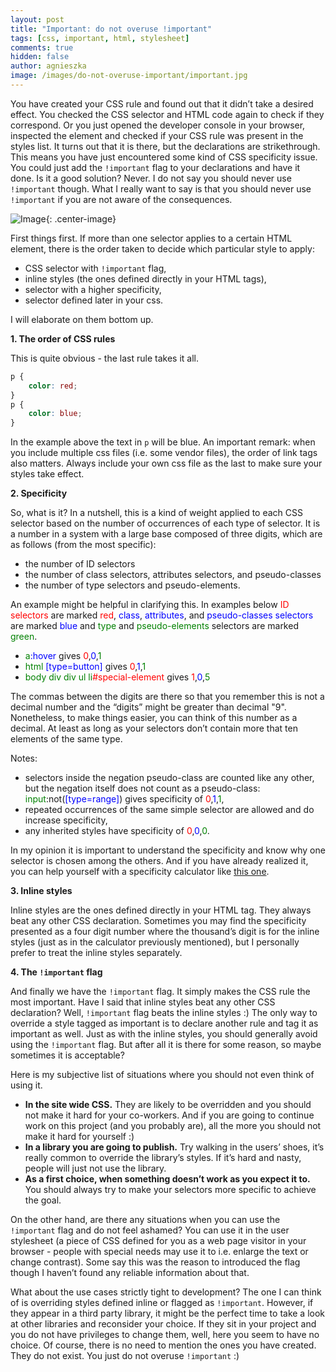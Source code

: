 ```yaml
---
layout: post
title: "Important: do not overuse !important"
tags: [css, important, html, stylesheet]
comments: true
hidden: false
author: agnieszka
image: /images/do-not-overuse-important/important.jpg
---
```


You have created your CSS rule and found out that it didn’t take a desired effect. You checked the CSS selector and HTML code again to check if they correspond. Or you just opened the developer console in your browser, inspected the element and checked if your CSS rule was  present in the styles list. It turns out that it is there, but the declarations are strikethrough. This means you have just encountered some kind of CSS specificity issue. You could just add the `!important` flag to your declarations and have it done. Is it a good solution? Never. I do not say you should never use `!important` though. What I really want to say is that you should never use `!important` if you are not aware of the consequences.

![Image](/images/do-not-overuse-important/important.jpg){: .center-image}

First things first. If more than one selector applies to a certain HTML element, there is the order taken to decide which particular style to apply:

* CSS selector with `!important` flag,
* inline styles (the ones defined directly in your HTML tags),
* selector with a higher specificity,
* selector defined later in your css.
 

I will elaborate on them bottom up.

**1. The order of CSS rules**

This is quite obvious - the last rule takes it all.

```css
p { 
    color: red;
}
p { 
    color: blue;
}
```

In the example above the text in `p` will be blue. An important remark: when you include multiple css files (i.e. some vendor files), the order of link tags also matters. Always include your own css file as the last to make sure your styles take effect.

**2. Specificity**

So, what is it? In a nutshell, this is a kind of weight applied to each CSS selector based on the number of occurrences of each type of selector. It is a number in a system with a large base composed of three digits, which are as follows (from the most specific):

* the number of ID selectors
* the number of class selectors, attributes selectors, and pseudo-classes
* the number of type selectors and pseudo-elements.

An example might be helpful in clarifying this. In examples below <span style="color:red">ID selectors</span> are marked <span style="color:red">red</span>, <span style="color:blue">class</span>, <span style="color:blue">attributes</span>, and <span style="color:blue">pseudo-classes selectors</span> are marked <span style="color:blue">blue</span> and <span style="color:green">type</span> and <span style="color:green">pseudo-elements</span> selectors are marked <span style="color:green">green</span>.

* <span style="color:green">a</span><span style="color:blue">:hover</span> gives <span style="color:red">0</span>,<span style="color:blue">0</span>,<span style="color:green">1</span>
* <span style="color:green">html</span> <span style="color:blue">[type=button]</span> gives <span style="color:red">0</span>,<span style="color:blue">1</span>,<span style="color:green">1</span>
* <span style="color:green">body div div ul li</span><span style="color:red">#special-element</span> gives <span style="color:red">1</span>,<span style="color:blue">0</span>,<span style="color:green">5</span>

The commas between the digits are there so that you remember this is not a decimal number and the “digits” might be greater than decimal "9". Nonetheless, to make things easier, you can think of this number as a decimal. At least as long as your selectors don’t contain more that ten elements of the same type.

Notes:

* selectors inside the negation pseudo-class are counted like any other, but the negation itself does not count as a pseudo-class: <span style="color:green">input</span>:not(<span style="color:blue">[type=range]</span>) gives specificity of <span style="color:red">0</span>,<span style="color:blue">1</span>,<span style="color:green">1</span>,
* repeated occurrences of the same simple selector are allowed and do increase specificity,
* any inherited styles have specificity of <span style="color:red">0</span>,<span style="color:blue">0</span>,<span style="color:green">0</span>.


In my opinion it is important to understand the specificity and know why one selector is chosen among the others. And if you have already realized it, you can help yourself with a specificity calculator like [this one](https://specificity.keegan.st/).

**3. Inline styles**

Inline styles are the ones defined directly in your HTML tag. They always beat any other CSS declaration. Sometimes you may find the specificity presented as a four digit number where the thousand’s digit is for the inline styles (just as in the calculator previously mentioned), but I personally prefer to treat the inline styles separately.


**4. The `!important` flag** 

And finally we have the `!important` flag. It simply makes the CSS rule the most important. Have I said that inline styles beat any other CSS declaration? Well, `!important` flag beats the inline styles :) The only way to override a style tagged as important is to declare another rule and tag it as important as well. Just as with the inline styles, you should generally avoid using the `!important` flag. But after all it is there for some reason, so maybe sometimes it is acceptable?

Here is my subjective list of situations where you should not even think of using it.

* **In the site wide CSS.** They are likely to be overridden and you should not make it hard for your co-workers. And if you are going to continue work on this project (and you probably are), all the more you should not make it hard for yourself :)
* **In a library you are going to publish.** Try walking in the users’ shoes, it’s really common to override the library’s styles. If it’s hard and nasty, people will just not use the library.
* **As a first choice, when something doesn’t work as you expect it to.** You should always try to make your selectors more specific to achieve the goal.

On the other hand, are there any situations when you can use the `!important` flag and do not feel ashamed? You can use it in the user stylesheet (a piece of CSS defined for you as a web page visitor in your browser - people with special needs may use it to i.e. enlarge the text or change contrast). Some say this was the reason to introduced the flag though I haven’t found any reliable information about that.

What about the use cases strictly tight to development? The one I can think of is overriding styles defined inline or flagged as `!important`. However, if they appear in a third party library, it might be the perfect time to take a look at other libraries and reconsider your choice. If they sit in your project and you do not have privileges to change them, well, here you seem to have no choice. Of course, there is no need to mention the ones you have created. They do not exist. You just do not overuse `!important` :)

